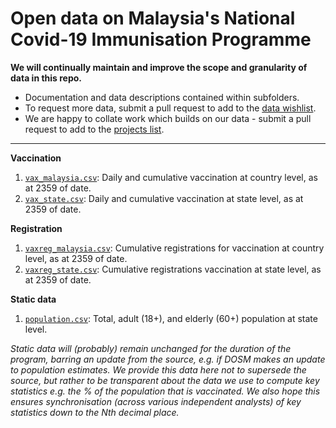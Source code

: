 # Open data on Malaysia's National Covid-​19 Immunisation Programme 

**We will continually maintain and improve the scope and granularity of data in this repo.**
+ Documentation and data descriptions contained within subfolders. 
+ To request more data, submit a pull request to add to the [data wishlist](/CONTRIB.md#data-requests).
+ We are happy to collate work which builds on our data - submit a pull request to add to the [projects list](/CONTRIB.md#share-your-work).

---

**Vaccination**
1) [`vax_malaysia.csv`](/vaccination/vax_malaysia.csv): Daily and cumulative vaccination at country level, as at 2359 of date.
2) [`vax_state.csv`](/vaccination/vax_state.csv): Daily and cumulative vaccination at state level, as at 2359 of date.

**Registration**
1) [`vaxreg_malaysia.csv`](/registration/vaxreg_malaysia.csv): Cumulative registrations for vaccination at country level, as at 2359 of date.
2) [`vaxreg_state.csv`](/registration/vaxreg_state.csv): Cumulative registrations vaccination at state level, as at 2359 of date.

**Static data**

1) [`population.csv`](/static/population.csv): Total, adult (18+), and elderly (60+) population at state level.

_Static data will (probably) remain unchanged for the duration of the program, barring an update from the source, e.g. if DOSM makes an update to population estimates. We provide this data here not to supersede the source, but rather to be transparent about the data we use to compute key statistics e.g. the % of the population that is vaccinated. We also hope this ensures synchronisation (across various independent analysts) of key statistics down to the Nth decimal place._
